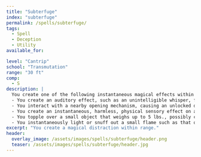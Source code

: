 ```yaml
---
title: "Subterfuge"
index: "subterfuge"
permalink: /spells/subterfuge/
tags:
  - Spell
  - Deception
  - Utility
available_for:

level: "Cantrip"
school: "Transmutation"
range: "30 ft"
comp:
  - S
description: |
  You create one of the following instantaneous magical effects within range:
  - You create an auditory effect, such as an unintelligible whisper, footsteps, faint musical notes, or creaky floorboards.
  - You interact with a nearby opening mechanism, causing an unlocked door, window, or container to softly open or close.
  - You create an instantaneous, harmless, physical sensory effect on another person, such as a tap on the shoulder, warm breathing against the neck, or a light tug on a pocket.
  - You topple over a small object that weighs up to 5 lbs., possibly causing it to fall off a table or a shelf.
  - You instantaneously light or snuff out a small flame such as that of a candle or a torch.
excerpt: "You create a magical distraction within range."
header:
  overlay_image: /assets/images/spells/subterfuge/header.png
  teaser: /assets/images/spells/subterfuge/header.jpg
---
```

